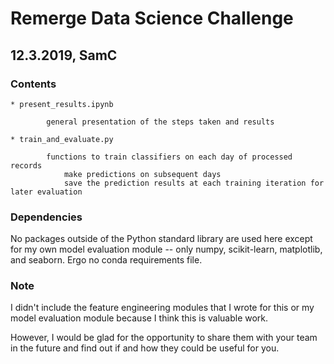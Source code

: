 # Remerge Data Science Challenge
## 12.3.2019, SamC

### Contents

	* present_results.ipynb 

            general presentation of the steps taken and results
	
	* train_and_evaluate.py
		
            functions to train classifiers on each day of processed records
                make predictions on subsequent days 
                save the prediction results at each training iteration for later evaluation

### Dependencies

No packages outside of the Python standard library are used here except for my own model evaluation module -- only numpy, scikit-learn, matplotlib, and seaborn. Ergo no conda requirements file.

### Note

I didn't include the feature engineering modules that I wrote for this or my model evaluation module because I think this is valuable work. 

However, I would be glad for the opportunity to share them with your team in the future and find out if and how they could be useful for you.
